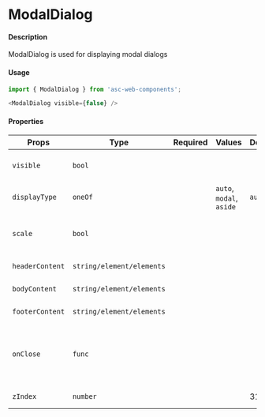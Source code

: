 # ModalDialog

#### Description

ModalDialog is used for displaying modal dialogs

#### Usage

```js
import { ModalDialog } from 'asc-web-components';

<ModalDialog visible={false} />
```

#### Properties

| Props           | Type                      | Required | Values                   | Default | Description                                      |
| --------------- | ------------------------- | :------: | ------------------------ | ------- | ------------------------------------------------ |
| `visible`       | `bool`                    |          |                          |         | Display dialog or not                            |
| `displayType`   | `oneOf`                   |          | `auto`, `modal`, `aside` | `auto`  | Display type                                     |
| `scale`         | `bool`                    |          |                          |         | Indicates the side panel has scale               |
| `headerContent` | `string/element/elements` |          |                          |         | Header content                                   |
| `bodyContent`   | `string/element/elements` |          |                          |         | Body content                                     |
| `footerContent` | `string/element/elements` |          |                          |         | Footer content                                   |
| `onClose`       | `func`                    |          |                          |         | Will be triggered when a close button is clicked |
| `zIndex`        | `number`                  |          |                          |   310   | CSS z-index                                      |